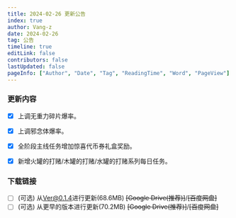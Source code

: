 ```yaml
---
title: 2024-02-26 更新公告
index: true
author: Vang-z
date: 2024-02-26
tag: 公告
timeline: true
editLink: false
contributors: false
lastUpdated: false
pageInfo: ["Author", "Date", "Tag", "ReadingTime", "Word", "PageView"]
---
```


### 更新内容
- [x] 上调<a>无重力碎片</a>爆率。
- [x] 上调<a>邪念体</a>爆率。
- [x] 全阶段主线任务增加<a>惊喜代币券礼盒</a>奖励。
- [x] 新增<a>火罐的打赌/木罐的打赌/水罐的打赌</a>系列每日任务。


### 下载链接
- [ ] <a>(可选)</a> 从<a>Ver@0.1.4</a>进行更新(68.6MB) ~~<a>[Google Drive(推荐)]</a>~~/~~<a>[百度网盘]</a>~~
- [ ] <a>(可选)</a> 从<a>更早的版本</a>进行更新(70.2MB) ~~<a>[Google Drive(推荐)]</a>~~/~~<a>[百度网盘]</a>~~
